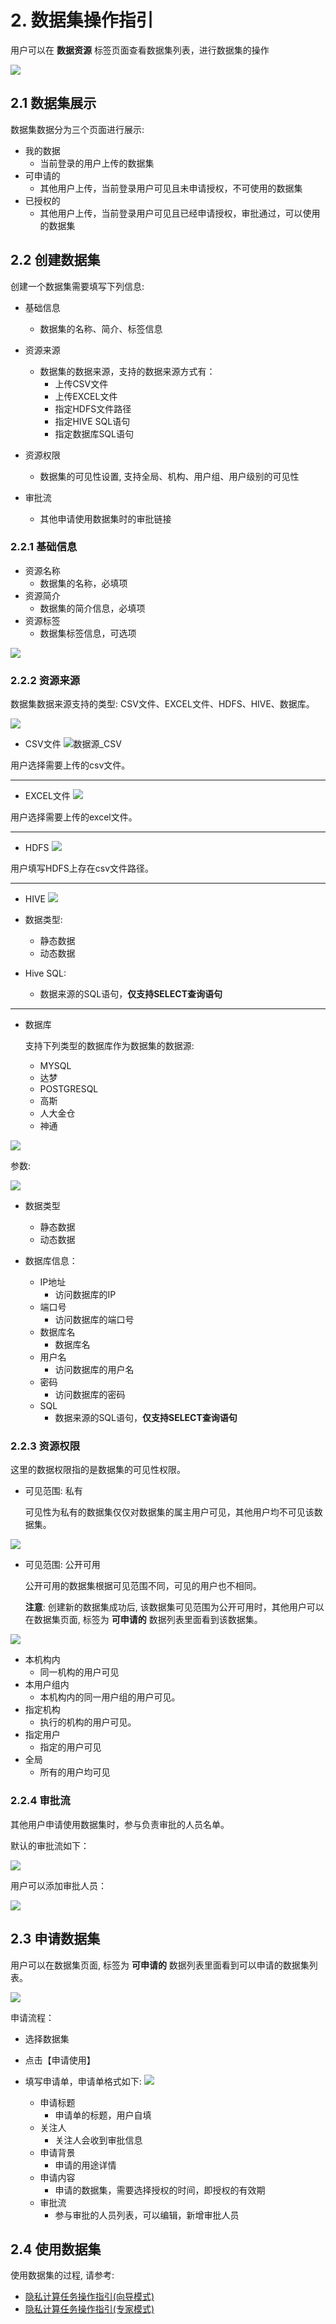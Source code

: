 # 2. 数据集操作指引

用户可以在 **数据资源** 标签页面查看数据集列表，进行数据集的操作

![](../../images/dataset/dataset.png)

## 2.1 数据集展示

数据集数据分为三个页面进行展示:

- 我的数据
  - 当前登录的用户上传的数据集
- 可申请的
  - 其他用户上传，当前登录用户可见且未申请授权，不可使用的数据集
- 已授权的
  - 其他用户上传，当前登录用户可见且已经申请授权，审批通过，可以使用的数据集

## 2.2 创建数据集

创建一个数据集需要填写下列信息:

- 基础信息
  - 数据集的名称、简介、标签信息

- 资源来源
  - 数据集的数据来源，支持的数据来源方式有：
    - 上传CSV文件
    - 上传EXCEL文件
    - 指定HDFS文件路径
    - 指定HIVE SQL语句
    - 指定数据库SQL语句

- 资源权限
  - 数据集的可见性设置, 支持全局、机构、用户组、用户级别的可见性

- 审批流
  - 其他申请使用数据集时的审批链接

### 2.2.1 基础信息

- 资源名称
  - 数据集的名称，必填项
- 资源简介
  - 数据集的简介信息，必填项
- 资源标签
  - 数据集标签信息，可选项

![](../../images/dataset/dataset_base_info.png)

### 2.2.2 资源来源

数据集数据来源支持的类型:
    CSV文件、EXCEL文件、HDFS、HIVE、数据库。

![](../../images/dataset/dataset_datasource.png)

- CSV文件
![数据源_CSV](../../images/dataset/dataset_datasource_csv.png)

用户选择需要上传的csv文件。

----------------------------------------------------------------

- EXCEL文件
![](../../images/dataset/dataset_datasource_excel.png)

用户选择需要上传的excel文件。

----------------------------------------------------------------

- HDFS
![](../../images/dataset/dataset_datasource_hdfs.png)

用户填写HDFS上存在csv文件路径。

----------------------------------------------------------------

- HIVE
![](../../images/dataset/dataset_datasource_hive.png)

- 数据类型:
  - 静态数据
  - 动态数据

- Hive SQL:
  - 数据来源的SQL语句，**仅支持SELECT查询语句**

----------------------------------------------------------------

- 数据库
  
  支持下列类型的数据库作为数据集的数据源:
  - MYSQL
  - 达梦
  - POSTGRESQL
  - 高斯
  - 人大金仓
  - 神通

![](../../images/dataset/dataset_datasource_db.png)

参数:

![](../../images/dataset/dataset_datasource_db_params.png)

- 数据类型
  - 静态数据
  - 动态数据
  
- 数据库信息：  
  - IP地址
    - 访问数据库的IP
  - 端口号
    - 访问数据库的端口号
  - 数据库名
    - 数据库名
  - 用户名
    - 访问数据库的用户名
  - 密码
    - 访问数据库的密码
  - SQL
    - 数据来源的SQL语句，**仅支持SELECT查询语句**

### 2.2.3 资源权限

这里的数据权限指的是数据集的可见性权限。

- 可见范围: 私有
  
  可见性为私有的数据集仅仅对数据集的属主用户可见，其他用户均不可见该数据集。

![](../../images/dataset/dataset_visible_private.png)

- 可见范围: 公开可用
  
  公开可用的数据集根据可见范围不同，可见的用户也不相同。

  **注意**: 创建新的数据集成功后, 该数据集可见范围为公开可用时，其他用户可以在数据集页面, 标签为 **可申请的** 数据列表里面看到该数据集。

![](../../images/dataset/dataset_visible_public.png)

- 本机构内
  - 同一机构的用户可见
- 本用户组内
  - 本机构内的同一用户组的用户可见。
- 指定机构
  - 执行的机构的用户可见。
- 指定用户
  - 指定的用户可见
- 全局
  - 所有的用户均可见

### 2.2.4  审批流

其他用户申请使用数据集时，参与负责审批的人员名单。

默认的审批流如下：

![](../../images/dataset/dataset_approval.png)

用户可以添加审批人员：

![](../../images/dataset/dataset_approval_add.png)

## 2.3 申请数据集

用户可以在数据集页面, 标签为 **可申请的** 数据列表里面看到可以申请的数据集列表。

![](../../images/dataset/dataset_approval_page.png)

申请流程：

- 选择数据集
- 点击【申请使用】
- 填写申请单，申请单格式如下:
![](../../images/dataset/dataset_approval_detail.png)

  - 申请标题
    - 申请单的标题，用户自填
  - 关注人
    - 关注人会收到审批信息
  - 申请背景
    - 申请的用途详情
  - 申请内容
    - 申请的数据集，需要选择授权的时间，即授权的有效期
  - 审批流
    - 参与审批的人员列表，可以编辑，新增审批人员

## 2.4 使用数据集

使用数据集的过程, 请参考:

- [隐私计算任务操作指引(向导模式)](./wizard_mode_op.md)
- [隐私计算任务操作指引(专家模式)](./expert_mode_op.md)
